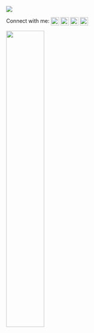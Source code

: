 <!-- [![Website](https://img.shields.io/website?label=codeSTACKr.com&style=for-the-badge&url=https%3A%2F%2Fcodestackr.com)](https://codestackr.com) -->
<!-- [![Twitter Follow](https://img.shields.io/twitter/follow/elbuenmayito?color=1DA1F2&logo=twitter&style=for-the-badge)](https://twitter.com/intent/follow?original_referer=https%3A%2F%2Fgithub.com%jcmayoral&screen_name=elbuenmayito)  -->
<!--

<span>
  <img width="80%" align="center" src="resources/godandme.png"/>
</span>
### Hello fellow 👋

## About me

- 😄 In the process to finish somehow and somewhere my Ph.D.
- 👯 I’m looking to collaborate on basically anything, I am really curious, especially in topics related to robotics.
- Professional Experience in 5 countries (Mexico, Germany, Norway, Chile, and United Kingdom)

**jcmayoral/jcmayoral** is a ✨ _special_ ✨ repository because its `README.md` (this file) appears on your GitHub profile.
Here are some ideas to get you started:
- 🔭 I’m currently working on ...
- 🌱 I’m currently learning ...
- 👯 I’m looking to collaborate on ...
- 🤔 I’m looking for help with ...
- 💬 Ask me about ...
- 📫 How to reach me: ...
- 😄 Pronouns: ...
- ⚡ Fun fact: ...
-->
<a href="https://hits.seeyoufarm.com"><img src="https://hits.seeyoufarm.com/api/count/incr/badge.svg?url=https%3A%2F%2Fgithub.com%2Fjcmayoral%2Fhit-counter&count_bg=%23BBB5B8&title_bg=%23817777&icon=nucleo.svg&icon_color=%23E7E7E7&title=Visits:Today/Total&edge_flat=false"/></a>

Connect with me:
<span>
[<img align="center" alt="elbuenmayito | Twitter" width="22px" src="https://cdn.jsdelivr.net/npm/simple-icons@v3/icons/twitter.svg" />][twitter]
[<img align="center" alt="jose.mayoral | LinkedIn" width="22px" src="https://cdn.jsdelivr.net/npm/simple-icons@v3/icons/linkedin.svg" />][linkedin]
[<img align="center" alt="josesito.peru | Instagram" width="22px" src="https://cdn.jsdelivr.net/npm/simple-icons@v3/icons/instagram.svg" />][instagram]
[<img align="center" alt="roboticaymas | Wordpress" width="22px" src="https://cdn.jsdelivr.net/npm/simple-icons@v3/icons/wordpress.svg" />][wordpress]
</span>


<!-- Template taken from STACKr video on https://www.youtube.com/watch?v=ECuqb5Tv9qI -->
<!--[<img align="left" alt="codeSTACKr.com" width="22px" src="https://raw.githubusercontent.com/iconic/open-iconic/master/svg/globe.svg" />][website]
[<img align="left" alt="codeSTACKr | YouTube" width="22px" src="https://cdn.jsdelivr.net/npm/simple-icons@v3/icons/youtube.svg" />][youtube] -->

<!--
<div class="row">
  <div class="column" width="50%">
    <a href="https://github.com/jcmayoral/github-readme-stats">
      <img width="45%" align="left" src="https://github-readme-stats.vercel.app/api/top-langs?username=jcmayoral&langs_count=10&hide=Jupyter%20Notebook,SAS,Makefile,CMake,TeX" 
    </a>
  </div>
</div>

-->
  <div class="column" width="50%">
    <a href="https://github.com/jcmayoral/github-readme-stats">
      <img width="45%" align="center" src="https://github-readme-stats-tau-gold.vercel.app/api/?username=jcmayoral&count_private=true&include_all_commits=true"    
    </a>
 </div>
     
[twitter]: https://twitter.com/elbuenmayito
[instagram]: https://instagram.com/josesito.no
[linkedin]: https://www.linkedin.com/in/jcmayoral/
[wordpress]: https://roboticaymas.wordpress.com
